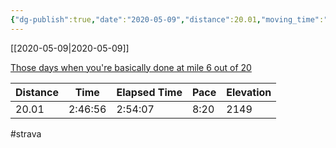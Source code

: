 ```yaml
---
{"dg-publish":true,"date":"2020-05-09","distance":20.01,"moving_time":"2:46:56","elapsed_time":"2:54:07","pace":"8:20","total_elevation_gain":2149,"url":"https://www.strava.com/activities/3426413845","permalink":"/01-personal/strava/2020-05-09-those-days-when-you-re-basically-done-at-mile-6-out-of-20/","dgPassFrontmatter":true}
---
```



[[2020-05-09\|2020-05-09]]

[Those days when you're basically done at mile 6 out of 20](https://www.strava.com/activities/3426413845)

| Distance | Time    | Elapsed Time | Pace | Elevation |
| -------- | ------- | ------------ | ---- | --------- |
| 20.01    | 2:46:56 | 2:54:07      | 8:20 | 2149      |




#strava
